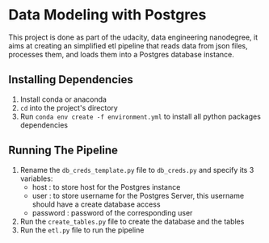 # Data Modeling with Postgres

This project is done as part of the udacity, data engineering nanodegree, 
it aims at creating an simplified etl pipeline that reads data from json files,
processes them, and loads them into a Postgres database instance.

## Installing Dependencies 
1. Install conda or anaconda
2. `cd` into the project's directory
3. Run `conda env create -f environment.yml` to install all python packages dependencies

## Running The Pipeline
1. Rename the `db_creds_template.py` file to `db_creds.py` and specify its 3 variables:
   * host : to store host for the Postgres instance
   * user : to store username for the Postgres Server, this username should have a create database access
   * password :  password of the corresponding user
2. Run the `create_tables.py` file to create the database and the tables
3. Run the `etl.py` file to run the pipeline
